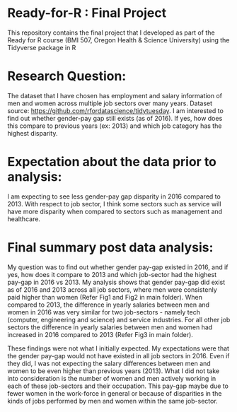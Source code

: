 # Ready-for-R : Final Project
This repository contains the final project that I developed as part of the Ready for R course (BMI 507, Oregon Health &amp; Science University) using the Tidyverse package in R 

# Research Question: 
The dataset that I have chosen has employment and salary information of men and women across multiple job sectors over many years. Dataset source: https://github.com/rfordatascience/tidytuesday. I am interested to find out whether gender-pay gap still exists (as of 2016). If yes, how does this compare to previous years (ex: 2013) and which job category has the highest disparity.

# Expectation about the data prior to analysis: 
I am expecting to see less gender-pay gap disparity in 2016 compared to 2013. With respect to job sector, I think some sectors such as service will have more disparity when compared to sectors such as management and healthcare. 

# Final summary post data analysis:

My question was to find out whether gender pay-gap existed in 2016, and if yes, how does it compare to 2013 and which job-sector had the highest pay-gap in 2016 vs 2013. My analysis shows that gender pay-gap did exist as of 2016 and 2013 across all job sectors, where men were consistenly paid higher than women (Refer Fig1 and Fig2 in main folder). 
When compared to 2013, the difference in yearly salaries between men and women in 2016 was very similar for two job-sectors - namely tech (computer, engineering and science) and service industries. For all other job sectors the difference in yearly salaries between men and women had increased in 2016 compared to 2013 (Refer Fig3 in main folder).  

These findings were not what I initially expected. My expectations were that the gender pay-gap would not have existed in all job sectors in 2016. Even if they did, I was not expecting the salary differences between men and women to be even higher than previous years (2013). What I did not take into consideration is the number of women and men actively working in each of these job-sectors and their occupation. This pay-gap maybe due to fewer women in the work-force in general or because of disparities in the kinds of jobs performed by men and women within the same job-sector.
